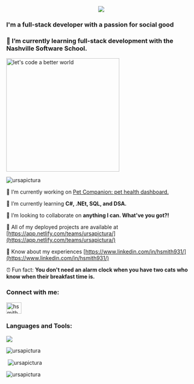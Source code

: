<p align="center">
  <img src="https://capsule-render.vercel.app/api?type=waving&height=300&color=gradient&text=Hi!%20I'm%20Haley%20Smith!"/>


<h3 align="left">I'm a full-stack developer with a passion for social good</h3>

<h3 align="left">🌱 I’m currently learning full-stack development with the Nashville Software School.</h3>

<p align="left">
<img width="300" alt="let's code a better world" src="https://media.giphy.com/media/tJDz8mPYyUJZ1Pg9fA/giphy.gif" />
</p>

<p align="left"> <img src="https://komarev.com/ghpvc/?username=ursapictura&label=Profile%20views&color=0e75b6&style=flat" alt="ursapictura" /> </p>


 📌  I’m currently working on [Pet Companion: pet health dashboard.](https://github.com/ursapictura/pet-health-dashboard)

 🌻  I’m currently learning **C#, .NEt, SQL, and DSA.** 

 🔮  I’m looking to collaborate on **anything I can. What've you got?!** 

 🌟  All of my deployed projects are available at [https://app.netlify.com/teams/ursapictura/](https://app.netlify.com/teams/ursapictura/)

 📎  Know about my experiences [https://www.linkedin.com/in/hsmith931/](https://www.linkedin.com/in/hsmith931/) 

 ⏰  Fun fact: **You don't need an alarm clock when you have two cats who know when their breakfast time is.**
 

<h3 align="left">Connect with me:</h3>
<p align="left">
<a href="https://linkedin.com/in/hsmith931" target="blank"><img align="center" src="https://raw.githubusercontent.com/rahuldkjain/github-profile-readme-generator/master/src/images/icons/Social/linked-in-alt.svg" alt="hsmith931" height="30" width="40" /></a>
</p>


<h3 align="left">Languages and Tools:</h3>
<p align="left">
  <a href="https://skillicons.dev">
    <img src="https://skillicons.dev/icons?i=cs,dotnet,js,html,css,react,nodejs,npm,bootstrap,git,github,postman,postgres,visualstudio,vscode&perline=8" />
  </a>
</p>


<p><img align="center" src="https://github-readme-streak-stats.herokuapp.com/?user=ursapictura&theme=default" alt="ursapictura" /></p>


<p>&nbsp;<img align="center" src="https://github-readme-stats.vercel.app/api?username=ursapictura&show_icons=true&title_color=2baeb1&text_color=a55cc7&bg_color=ffffff&locale=en" alt="ursapictura" /></p>


<p><img align="left" src="https://github-readme-stats.vercel.app/api/top-langs?username=ursapictura&show_icons=true&title_color=2baeb1&text_color=a55cc7&hide_border=true&locale=en&layout=compact" alt="ursapictura" /></p>


